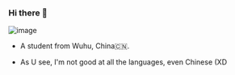 ### Hi there 👋

![image](https://user-images.githubusercontent.com/74606271/119837227-f7b57100-bf34-11eb-8bfa-ca99d368964d.png)


- A student from Wuhu, China🇨🇳.

- As U see, I'm not good at all the languages, even Chinese (XD


